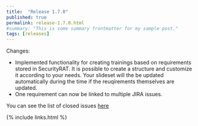 ```yaml
---
title:  "Release 1.7.0"
published: true
permalink: release-1.7.0.html
#summary: "This is some summary frontmatter for my sample post."
tags: [releases]
---
```


Changes:
* Implemented functionality for creating trainings based on requirements stored in SecurityRAT. It is possible to create a structure and customize it according to your needs. Your slideset will the be updated automatically during the time if the reuqirements themselves are updated. 
* One requirement can now be linked to multiple JIRA issues. 

You can see the list of closed issues [here](https://github.com/SecurityRAT/SecurityRAT/releases/tag/v1.7.0)

{% include links.html %}

